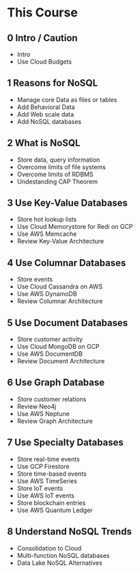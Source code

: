# This Course

## 0 Intro / Caution
- Intro
- Use Cloud Budgets
## 1 Reasons for NoSQL
- Manage core Data as files or tables
- Add Behavioral Data
- Add Web scale data
- Add NoSQL databases
## 2 What is NoSQL
- Store data, query information
- Overcome limits of file systems
- Overcome limits of RDBMS
- Undestanding CAP Theorem
## 3 Use Key-Value Databases
- Store hot lookup lists
- Use Cloud Memorystore for Redi on GCP
- Use AWS Memcache
- Review Key-Value Architecture
## 4 Use Columnar Databases
- Store events
- Use Cloud Cassandra on AWS
- Use AWS DynamoDB
- Review Columnar Architecture
## 5 Use Document Databases
- Store customer activity
- Use Cloud MongoDB on GCP
- Use AWS DocumentDB
- Review Document Architecture
## 6 Use Graph Database
- Store customer relations
- Review Neo4j 
- Use AWS Neptune
- Review Graph Architecture
## 7 Use Specialty Databases
- Store real-time events
- Use GCP Firestore
- Store time-based events
- Use AWS TimeSeries
- Store IoT events
- Use AWS IoT events
- Store blockchain entries
- Use AWS Quantum Ledger
## 8 Understand NoSQL Trends
- Consolidation to Cloud
- Multi-function NoSQL databases
- Data Lake NoSQL Alternatives


